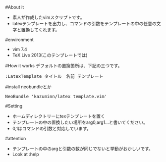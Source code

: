 #About it
* 素人が作成したvimスクリプトです。
* latexテンプレートを出力し、コマンドの引数をテンプレートの中の任意の文字と置換してくれます。


#environment
* vim 7.4
* TeX Live 2013(このテンプレートでは)

#How it works
デフォルトの置換箇所は、下記の三つです。
<pre>
:LatexTemplate タイトル　名前 テンプレート 
</pre>

#install
neobundleとか
<pre>
NeoBundle 'kazuminn/latex_template.vim'
</pre>

#Setting
* ホームディレクトリーにtexテンプレートを置く
* テンプレートの中の置換したい場所をarg0,arg1...と書いてください。
* 0,1はコマンドの引数と対応しています。



#attention
* テンプレートの中のargと引数の数が同じでないと挙動がおかしいです。
* Look at :help
